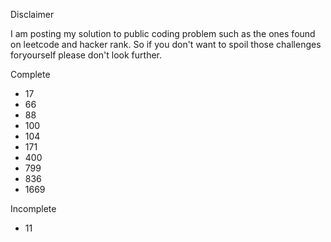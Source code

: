 Disclaimer

I am posting my solution to public coding problem such as the ones found on leetcode and hacker rank. So if you don't want to spoil those challenges foryourself please don't look further.

Complete
- 17
- 66
- 88
- 100
- 104
- 171
- 400
- 799
- 836
- 1669

Incomplete
- 11